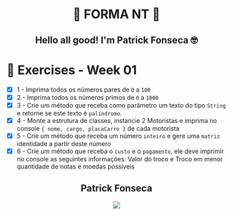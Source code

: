 <div align="center">
  
  # 🚀 FORMA NT 🚀

  ## Hello all good! I'm Patrick Fonseca 🤓
  
</div>

# 🎯 Exercises - Week 01

- [x] 1 - Imprima todos os números pares de `0` a `100`
- [x] 2 - Imprima todos os números primos de `0` a `1000`
- [x] 3 - Crie um método que receba como parâmetro um texto do tipo `String` e retorne se este texto é `palíndromo`.
- [x] 4 - Monte a estrutura de classes, instancie 2 Motoristas e imprima no console `{ nome, cargo, placaCarro }` de cada motorista
- [x] 5 - Crie um método que receba um número `inteiro` e gere uma `matriz` identidade a partir deste número
- [x] 6 - Crie um método que receba o `custo` e o `pagamento`, ele deve imprimir no console as seguintes informações: Valor do troco e Troco em menor quantidade de notas e moedas possíveis

<div align="center">
  <h2>Patrick Fonseca</h2>
	  <a href="https://www.linkedin.com/in/PatrickFonseca/" target="_blank">
      <img src="https://img.shields.io/badge/-LinkedIn-%230077B5?style=for-the-badge&logo=linkedin&logoColor=white" target="_blank">
    </a>
</div>
